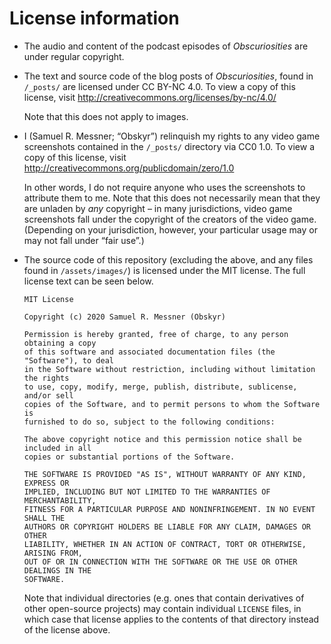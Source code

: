 # License information

* The audio and content of the podcast episodes of *Obscuriosities* are under regular copyright.

* The text and source code of the blog posts of *Obscuriosities*, found in `/_posts/` are licensed under CC BY-NC 4.0. To view a copy of this license, visit http://creativecommons.org/licenses/by-nc/4.0/  

  Note that this does not apply to images.

* I (Samuel R. Messner; “Obskyr”) relinquish my rights to any video game screenshots contained in the `/_posts/` directory via CC0 1.0. To view a copy of this license, visit http://creativecommons.org/publicdomain/zero/1.0  

  In other words, I do not require anyone who uses the screenshots to attribute them to me. Note that this does not necessarily mean that they are unladen by *any* copyright – in many jurisdictions, video game screenshots fall under the copyright of the creators of the video game. (Depending on your jurisdiction, however, your particular usage may or may not fall under “fair use”.)

* The source code of this repository (excluding the above, and any files found in `/assets/images/`) is licensed under the MIT license. The full license text can be seen below.

      MIT License

      Copyright (c) 2020 Samuel R. Messner (Obskyr)

      Permission is hereby granted, free of charge, to any person obtaining a copy
      of this software and associated documentation files (the "Software"), to deal
      in the Software without restriction, including without limitation the rights
      to use, copy, modify, merge, publish, distribute, sublicense, and/or sell
      copies of the Software, and to permit persons to whom the Software is
      furnished to do so, subject to the following conditions:

      The above copyright notice and this permission notice shall be included in all
      copies or substantial portions of the Software.

      THE SOFTWARE IS PROVIDED "AS IS", WITHOUT WARRANTY OF ANY KIND, EXPRESS OR
      IMPLIED, INCLUDING BUT NOT LIMITED TO THE WARRANTIES OF MERCHANTABILITY,
      FITNESS FOR A PARTICULAR PURPOSE AND NONINFRINGEMENT. IN NO EVENT SHALL THE
      AUTHORS OR COPYRIGHT HOLDERS BE LIABLE FOR ANY CLAIM, DAMAGES OR OTHER
      LIABILITY, WHETHER IN AN ACTION OF CONTRACT, TORT OR OTHERWISE, ARISING FROM,
      OUT OF OR IN CONNECTION WITH THE SOFTWARE OR THE USE OR OTHER DEALINGS IN THE
      SOFTWARE.

  Note that individual directories (e.g. ones that contain derivatives of other open-source projects) may contain individual `LICENSE` files, in which case that license applies to the contents of that directory instead of the license above.
